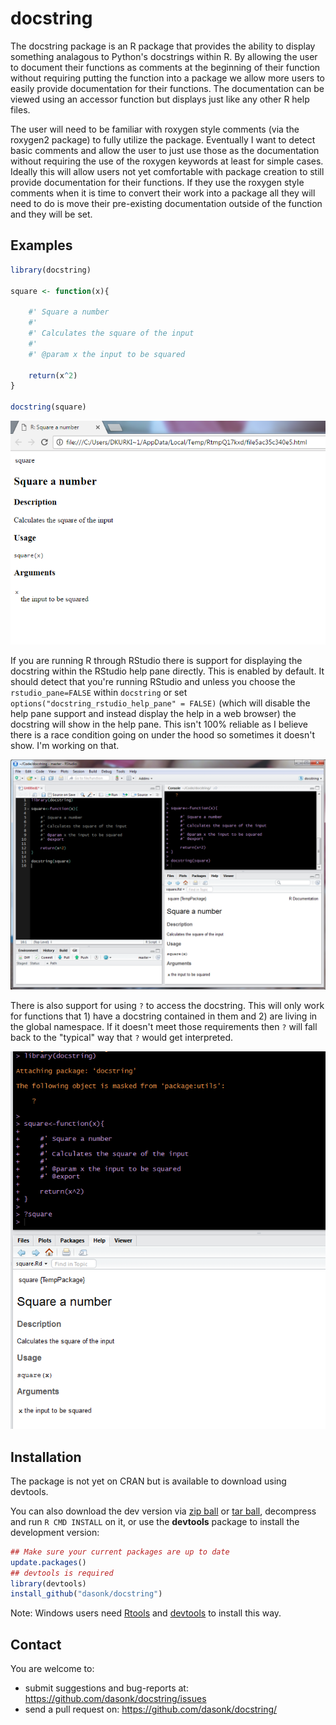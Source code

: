 # docstring

The docstring package is an R package that provides the ability to 
display something analagous to
Python's docstrings within R.  By allowing the user to document
their functions as comments at the beginning of their function
without requiring putting the function into a package we allow
more users to easily provide documentation for their functions.
The documentation can be viewed using an accessor function but
displays just like any other R help files.

The user will need to be familiar with roxygen style comments (via the roxygen2 package)
to fully utilize the package.  Eventually I want to detect basic comments and
allow the user to just use those as the documentation without requiring
the use of the roxygen keywords at least for simple cases.  Ideally this will
allow users not yet comfortable with package creation to still provide
documentation for their functions. If they use the roxygen style comments when it
is time to convert their work into a package all they will need to do is move
their pre-existing documentation outside of the function and they will be set.

## Examples

```r
library(docstring)

square <- function(x){

    #' Square a number
    #'
    #' Calculates the square of the input
    #'
    #' @param x the input to be squared

    return(x^2)
}

docstring(square)
```

![Square](docs/images/square.png)

If you are running R through RStudio there is support for displaying the
docstring within the RStudio help pane directly.  This is enabled by default. It
should detect that you're running RStudio and unless you choose the `rstudio_pane=FALSE`
within `docstring` or set `options("docstring_rstudio_help_pane" = FALSE)` (which
will disable the help pane support and instead display the help in a web browser)
the docstring will show in the help pane. This isn't 100% reliable as I believe there
is a race condition going on under the hood so sometimes it doesn't show. I'm working on that.

![Square RStudio](docs/images/square_rstudio.png)

There is also support for using `?` to access the docstring.  This will only
work for functions that 1) have a docstring contained in them and 2) are living
in the global namespace.  If it doesn't meet those requirements then `?` will 
fall back to the "typical" way that `?` would get interpreted.

![Square question](docs/images/square_question.png)




## Installation

The package is not yet on CRAN but is available to download using devtools.

You can also download the dev version via [zip ball](https://github.com/dasonk/docstring/zipball/master) or [tar ball](https://github.com/dasonk/docstring/tarball/master), decompress and run `R CMD INSTALL` on it, or use the **devtools** package to install the development version:

```r
## Make sure your current packages are up to date
update.packages()
## devtools is required
library(devtools)
install_github("dasonk/docstring")
```

Note: Windows users need [Rtools](http://www.murdoch-sutherland.com/Rtools/) and [devtools](http://CRAN.R-project.org/package=devtools) to install this way.


## Contact

You are welcome to:
* submit suggestions and bug-reports at: <https://github.com/dasonk/docstring/issues>
* send a pull request on: <https://github.com/dasonk/docstring/>


